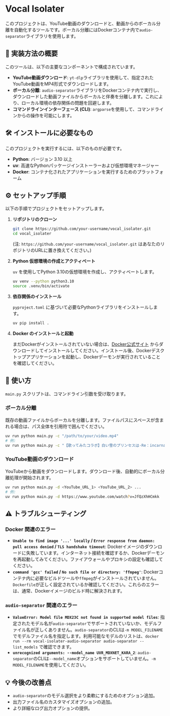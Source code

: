 # Vocal Isolater

このプロジェクトは、YouTube動画のダウンロードと、動画からのボーカル分離を自動化するツールです。ボーカル分離にはDockerコンテナ内で`audio-separator`ライブラリを使用します。

## 🚀 実装方法の概要

このツールは、以下の主要なコンポーネントで構成されています。

- **YouTube動画ダウンロード**: `yt-dlp`ライブラリを使用して、指定されたYouTube動画をMP4形式でダウンロードします。
- **ボーカル分離**: `audio-separator`ライブラリをDockerコンテナ内で実行し、ダウンロードした動画ファイルからボーカルと伴奏を分離します。これにより、ローカル環境の依存関係の問題を回避します。
- **コマンドラインインターフェース (CLI)**: `argparse`を使用して、コマンドラインからの操作を可能にします。

## 🛠️ インストールに必要なもの

このプロジェクトを実行するには、以下のものが必要です。

- **Python**: バージョン 3.10 以上
- **uv**: 高速なPythonパッケージインストーラーおよび仮想環境マネージャー
- **Docker**: コンテナ化されたアプリケーションを実行するためのプラットフォーム

## ⚙️ セットアップ手順

以下の手順でプロジェクトをセットアップします。

1.  **リポジトリのクローン**

    ```bash
    git clone https://github.com/your-username/vocal_isolater.git
    cd vocal_isolater
    ```
    (注: `https://github.com/your-username/vocal_isolater.git` はあなたのリポジトリのURLに置き換えてください。)

2.  **Python 仮想環境の作成とアクティベート**

    `uv` を使用してPython 3.10の仮想環境を作成し、アクティベートします。

    ```bash
    uv venv --python python3.10
    source .venv/bin/activate
    ```

3.  **依存関係のインストール**

    `pyproject.toml` に基づいて必要なPythonライブラリをインストールします。

    ```bash
    uv pip install .
    ```

4.  **Docker のインストールと起動**

    まだDockerがインストールされていない場合は、[Docker公式サイト](https://www.docker.com/get-started/) からダウンロードしてインストールしてください。インストール後、Dockerデスクトップアプリケーションを起動し、Dockerデーモンが実行されていることを確認してください。

## 🚀 使い方

`main.py` スクリプトは、コマンドライン引数を受け取ります。

### ボーカル分離

既存の動画ファイルからボーカルを分離します。ファイルパスにスペースが含まれる場合は、パス全体を引用符で囲んでください。

```bash
uv run python main.py -c "/path/to/your/video.mp4"
# 例:
uv run python main.py -c "【歌ってみたコラボ】白い雪のプリンセスは-Re：incarnation- 尾丸ポルカ&小鳩りあ.mp4"
```

### YouTube動画のダウンロード

YouTubeから動画をダウンロードします。ダウンロード後、自動的にボーカル分離処理が開始されます。

```bash
uv run python main.py -d <YouTube_URL_1> <YouTube_URL_2> ...
# 例:
uv run python main.py -d https://www.youtube.com/watch?v=JfQzXhHCmkk
```

## ⚠️ トラブルシューティング

### Docker 関連のエラー

-   **`Unable to find image '...' locally` / `Error response from daemon: pull access denied` / `TLS handshake timeout`**: Dockerイメージのダウンロードに失敗しています。インターネット接続を確認するか、Dockerデーモンを再起動してみてください。ファイアウォールやプロキシの設定も確認してください。
-   **`command 'gcc' failed` / `No such file or directory: 'ffmpeg'`**: Dockerコンテナ内に必要なビルドツールや`ffmpeg`がインストールされていません。`Dockerfile`が正しく設定されているか確認してください。これらのエラーは、通常、Dockerイメージのビルド時に解決されます。

### `audio-separator` 関連のエラー

-   **`ValueError: Model file MDX23C not found in supported model files`**: 指定されたモデル名が`audio-separator`でサポートされていないか、モデルファイル名が正しくありません。`audio-separator`のCLIは`-m MODEL_FILENAME`でモデルファイル名を指定します。利用可能なモデルのリストは、`docker run --rm vocal-isolater-audio-separator audio-separator --list_models` で確認できます。
-   **`unrecognized arguments: --model_name UVR_MDXNET_KARA_2`**: `audio-separator`のCLIは`--model_name`オプションをサポートしていません。`-m MODEL_FILENAME`を使用してください。

## 💡 今後の改善点

-   `audio-separator`のモデル選択をより柔軟にするためのオプション追加。
-   出力ファイル名のカスタマイズオプションの追加。
-   より詳細なログ出力オプションの提供。

